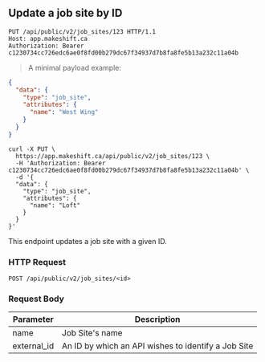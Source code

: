 ## Update a job site by ID

```http
PUT /api/public/v2/job_sites/123 HTTP/1.1
Host: app.makeshift.ca
Authorization: Bearer c1230734cc726edc6ae0f8fd00b279dc67f34937d7b8fa8fe5b13a232c11a04b
```

> A minimal payload example:

```json
{
  "data": {
    "type": "job_site",
    "attributes": {
      "name": "West Wing"
    }
  }
}
```

```shell
curl -X PUT \
  https://app.makeshift.ca/api/public/v2/job_sites/123 \
  -H 'Authorization: Bearer c1230734cc726edc6ae0f8fd00b279dc67f34937d7b8fa8fe5b13a232c11a04b' \
  -d '{
  "data": {
    "type": "job_site",
    "attributes": {
      "name": "Loft"
    }
  }
}'
```

This endpoint updates a job site with a given ID.

### HTTP Request

`POST /api/public/v2/job_sites/<id>`

### Request Body

Parameter   | Description
---------   | -----------
name        | Job Site's name
external_id | An ID by which an API wishes to identify a Job Site
